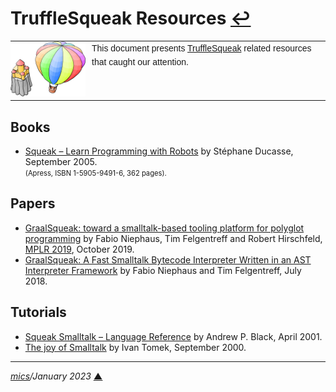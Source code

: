 # <span id="top">TruffleSqueak Resources</span> <span style="size:30%;"><a href="README.md">↩</a></span>

<table style="font-family:Helvetica,Arial;font-size:14px;line-height:1.6;">
  <tr>
  <td style="border:0;padding:0 10px 0 0;min-width:120px;"><a href="https://github.com/hpi-swa/trufflesqueak" rel="external"><img src="docs/images/balloon.svg" width="120" alt="TruffleSqueak project"/></a></td>
  <td style="border:0;padding:0;vertical-align:text-top;">This document presents <a href="https://github.com/hpi-swa/trufflesqueak" rel="external">TruffleSqueak</a> related resources that caught our attention.
  </td>
  </tr>
</table>

## <span id="books">Books</span>

- [Squeak &ndash; Learn Programming with Robots]() by Stéphane Ducasse, September 2005.<br/><span style="font-size:80%;">(Apress, ISBN 1-5905-9491-6, 362 pages).</span>

## <span id="papers">Papers</span>

- [GraalSqueak: toward a smalltalk-based tooling platform for polyglot programming][paper_niephaus_2019] by Fabio Niephaus, Tim Felgentreff and Robert Hirschfeld, [MPLR 2019][mplr_2019], October 2019.
- [GraalSqueak: A Fast Smalltalk Bytecode Interpreter Written in an AST Interpreter Framework][paper_niephaus_2018] by Fabio Niephaus and Tim Felgentreff, July 2018.

## <span id="tutorials">Tutorials</span>

- [Squeak Smalltalk &ndash; Language Reference][tutorial_black] by Andrew P. Black, April 2001.
- [The joy of Smalltalk][tutorial_tomek] by Ivan Tomek, September 2000.

<!--
## Footnotes

<a name="footnote_01">[1]</a> ***2 GraalVM editions*** [↩](#anchor_01)

<p style="margin:0 0 1em 20px;">
</p>
-->
***

*[mics](https://lampwww.epfl.ch/~michelou/)/January 2023* [**&#9650;**](#top)
<span id="bottom">&nbsp;</span>

<!-- link refs -->

[mplr_2019]: https://conf.researchr.org/home/mplr-2019
[paper_niephaus_2018]: https://www.researchgate.net/publication/327760448_GraalSqueak_A_Fast_Smalltalk_Bytecode_Interpreter_Written_in_an_AST_Interpreter_Framework
[paper_niephaus_2019]: https://dl.acm.org/doi/10.1145/3357390.3361024
[tutorial_black]: https://wiki.squeak.org/squeak/uploads/Squeak%20Language%20Ref.1.pdf?history=true
[tutorial_tomek]: https://wiki.squeak.org/squeak/uploads/
